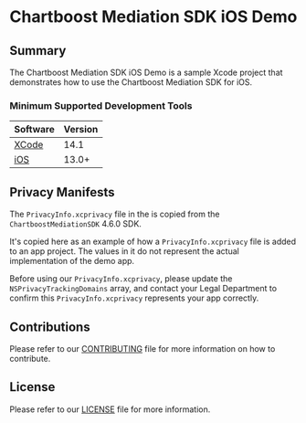 
# Chartboost Mediation SDK iOS Demo

## Summary

The Chartboost Mediation SDK iOS Demo is a sample Xcode project that demonstrates how to use the Chartboost Mediation SDK for iOS.

### Minimum Supported Development Tools

| Software                                                              | Version              |
| :---                                                                  |:---------------------|
| [XCode](https://developer.apple.com/xcode/)                           | 14.1                 |
| [iOS](https://www.apple.com/ios)                                      | 13.0+                |

## Privacy Manifests

The `PrivacyInfo.xcprivacy` file in the is copied from the `ChartboostMediationSDK` 4.6.0 SDK. 

It's copied here as an example of how a `PrivacyInfo.xcprivacy` file is added to an app project. The values in it do not represent the actual implementation of the demo app. 

Before using our `PrivacyInfo.xcprivacy`, please update the `NSPrivacyTrackingDomains` array, and contact your Legal Department to confirm this `PrivacyInfo.xcprivacy` represents your app correctly.

## Contributions

Please refer to our [CONTRIBUTING](https://github.com/ChartBoost/chartboost-mediation-ios-sdk-demo/blob/main/CONTRIBUTING.md) file for more information on how to contribute.

## License

Please refer to our [LICENSE](https://github.com/ChartBoost/chartboost-mediation-ios-sdk-demo/blob/main/LICENSE.md) file for more information.
